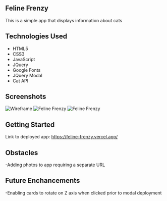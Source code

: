 ## Feline Frenzy
This is a simple app that displays information about cats 

## Technologies Used
- HTML5
- CSS3
- JavaScript
- JQuery
- Google Fonts
- JQuery Modal
- Cat API

## Screenshots

![Wireframe](https://user-images.githubusercontent.com/71231481/97657519-0c319980-1a38-11eb-9243-c89e2defcf68.png)
![Feline Frenzy](https://user-images.githubusercontent.com/71231481/97657525-118ee400-1a38-11eb-9a8b-e0cd563321bf.png)
![Feline Frenzy](https://user-images.githubusercontent.com/71231481/97657528-1489d480-1a38-11eb-8c8e-b2657bf14851.png)

## Getting Started

Link to deployed app:
https://feline-frenzy.vercel.app/ 

## Obstacles
-Adding photos to app requiring a separate URL 

## Future Enchancements
-Enabling cards to rotate on Z axis when clicked prior to modal deployment
